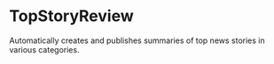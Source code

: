 # TopStoryReview
Automatically creates and publishes summaries of top news stories in various categories.
